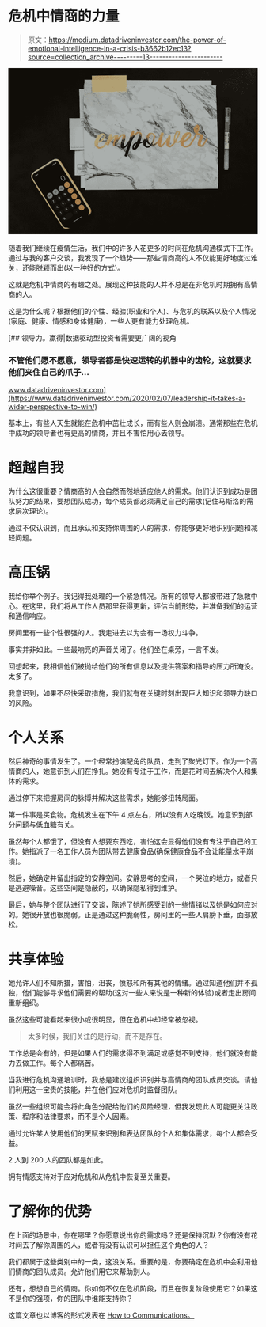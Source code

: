 # 危机中情商的力量

> 原文：<https://medium.datadriveninvestor.com/the-power-of-emotional-intelligence-in-a-crisis-b3662b12ec13?source=collection_archive---------13----------------------->

![](img/8f4246cfa0bfdb064ff3fa2215e29828.png)

随着我们继续在疫情生活，我们中的许多人花更多的时间在危机沟通模式下工作。通过与我的客户交谈，我发现了一个趋势——那些情商高的人不仅能更好地度过难关，还能脱颖而出(以一种好的方式)。

这就是危机中情商的有趣之处。展现这种技能的人并不总是在非危机时期拥有高情商的人。

这是为什么呢？根据他们的个性、经验(职业和个人)、与危机的联系以及个人情况(家庭、健康、情感和身体健康)，一些人更有能力处理危机。

[](https://www.datadriveninvestor.com/2020/02/07/leadership-it-takes-a-wider-perspective-to-win/) [## 领导力。赢得|数据驱动型投资者需要更广阔的视角

### 不管他们愿不愿意，领导者都是快速运转的机器中的齿轮，这就要求他们夹住自己的爪子…

www.datadriveninvestor.com](https://www.datadriveninvestor.com/2020/02/07/leadership-it-takes-a-wider-perspective-to-win/) 

基本上，有些人天生就能在危机中茁壮成长，而有些人则会崩溃。通常那些在危机中成功的领导者也有更高的情商，并且不害怕用心去领导。

# 超越自我

为什么这很重要？情商高的人会自然而然地适应他人的需求。他们认识到成功是团队努力的结果，要想团队成功，每个成员都必须满足自己的需求(记住马斯洛的需求层次理论)。

通过不仅认识到，而且承认和支持你周围的人的需求，你能够更好地识别问题和减轻问题。

# 高压锅

我给你举个例子。我记得我处理的一个紧急情况。所有的领导人都被带进了急救中心。在这里，我们将从工作人员那里获得更新，评估当前形势，并准备我们的运营和通信响应。

房间里有一些个性很强的人。我走进去以为会有一场权力斗争。

事实并非如此。一些最响亮的声音关闭了。他们坐在桌旁，一言不发。

回想起来，我相信他们被抛给他们的所有信息以及提供答案和指导的压力所淹没。太多了。

我意识到，如果不尽快采取措施，我们就有在关键时刻出现巨大知识和领导力缺口的风险。

# 个人关系

然后神奇的事情发生了。一个经常扮演配角的队员，走到了聚光灯下。作为一个高情商的人，她意识到人们在挣扎。她没有专注于工作，而是花时间去解决个人和集体的需求。

通过停下来把握房间的脉搏并解决这些需求，她能够扭转局面。

第一件事是买食物。危机发生在下午 4 点左右，所以没有人吃晚饭。她意识到部分问题与低血糖有关。

虽然每个人都饿了，但没有人想要东西吃，害怕这会显得他们没有专注于自己的工作。她指派了一名工作人员为团队带去健康食品(确保健康食品不会让能量水平崩溃)。

然后，她确定并留出指定的安静空间。安静思考的空间，一个哭泣的地方，或者只是逃避噪音。这些空间是隐蔽的，以确保隐私得到维护。

最后，她与整个团队进行了交谈，陈述了她所感受到的一些情绪以及她是如何应对的。她很开放也很脆弱。正是通过这种脆弱性，房间里的一些人肩膀下垂，面部放松。

# 共享体验

她允许人们不知所措，害怕，沮丧，愤怒和所有其他的情绪。通过知道他们并不孤独，他们能够寻求他们需要的帮助(这对一些人来说是一种新的体验)或者走出房间重新组织。

虽然这些可能看起来很小或很明显，但在危机中却经常被忽视。

> 太多时候，我们关注的是行动，而不是存在。

工作总是会有的，但是如果人们的需求得不到满足或感觉不到支持，他们就没有能力去做工作。每个人都痛苦。

当我进行危机沟通培训时，我总是建议组织识别并与高情商的团队成员交谈。请他们利用这一宝贵的技能，并在他们应对危机时监督团队。

虽然一些组织可能会将此角色分配给他们的风险经理，但我发现此人可能更关注政策、程序和法律要求，而不是个人因素。

通过允许某人使用他们的天赋来识别和表达团队的个人和集体需求，每个人都会受益。

2 人到 200 人的团队都是如此。

拥有情感支持对于应对危机和从危机中恢复至关重要。

# 了解你的优势

在上面的场景中，你在哪里？你愿意说出你的需求吗？还是保持沉默？你有没有花时间去了解你周围的人，或者有没有认识可以担任这个角色的人？

我们都属于这些类别中的一类，这没关系。重要的是，你要确定在危机中会利用他们情商的团队成员。允许他们用它来帮助别人。

还有，想想自己的情商。你如何不仅在危机阶段，而且在恢复阶段使用它？如果这不是你的强项，你的团队中谁能支持你？

这篇文章也以博客的形式发表在 [How to Communications。](http://www.howtocommunications.com)